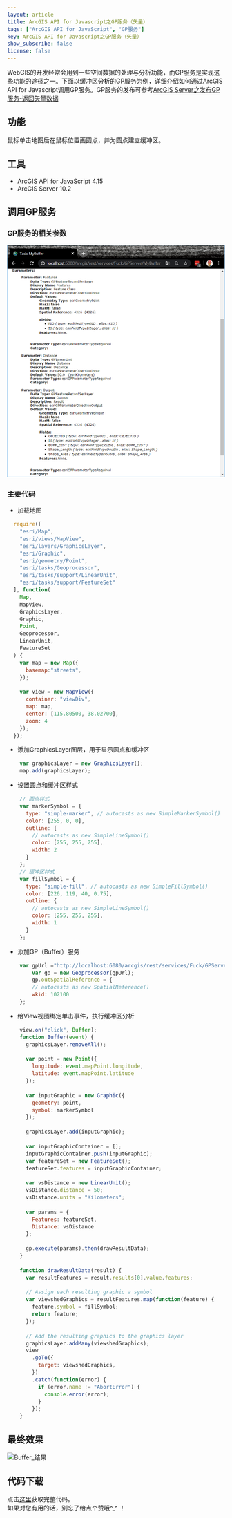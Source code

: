 ```yaml
---
layout: article
title: ArcGIS API for Javascript之GP服务（矢量）
tags: ["ArcGIS API for JavaScript", "GP服务"]
key: ArcGIS API for Javascript之GP服务（矢量）
show_subscribe: false
license: false
---
```

WebGIS的开发经常会用到一些空间数据的处理与分析功能，而GP服务是实现这些功能的途径之一。下面以缓冲区分析的GP服务为例，详细介绍如何通过ArcGIS API for Javascript调用GP服务。GP服务的发布可参考[ArcGIS Server之发布GP服务-返回矢量数据](https://blog.csdn.net/lovecarpenter/article/details/52496876)  
<!--more-->
## 功能  
鼠标单击地图后在鼠标位置画圆点，并为圆点建立缓冲区。
## 工具  
* ArcGIS API for JavaScript 4.15  
* ArcGIS Server 10.2


## 调用GP服务
### GP服务的相关参数
![GP_Buffer](\assets\images\ArcGIS-API-for-Javascript-GP-service-vector\GP-service-parameters.PNG)
### 主要代码
* 加载地图
```javascript
  require([
    "esri/Map",
    "esri/views/MapView",
    "esri/layers/GraphicsLayer",
    "esri/Graphic",
    "esri/geometry/Point",
    "esri/tasks/Geoprocessor",
    "esri/tasks/support/LinearUnit",
    "esri/tasks/support/FeatureSet"
  ], function(
    Map,
    MapView,
    GraphicsLayer,
    Graphic,
    Point,
    Geoprocessor,
    LinearUnit,
    FeatureSet
  ) {
    var map = new Map({
      basemap:"streets",
    });

    var view = new MapView({
      container: "viewDiv",
      map: map,
      center: [115.80500, 38.02700],
      zoom: 4
    });
  });
```
* 添加GraphicsLayer图层，用于显示圆点和缓冲区
```javascript
    var graphicsLayer = new GraphicsLayer();
    map.add(graphicsLayer);
```
* 设置圆点和缓冲区样式
```javascript
    // 圆点样式
    var markerSymbol = {
      type: "simple-marker", // autocasts as new SimpleMarkerSymbol()
      color: [255, 0, 0],
      outline: {
        // autocasts as new SimpleLineSymbol()
        color: [255, 255, 255],
        width: 2
      }
    };
    // 缓冲区样式
    var fillSymbol = {
      type: "simple-fill", // autocasts as new SimpleFillSymbol()
      color: [226, 119, 40, 0.75],
      outline: {
        // autocasts as new SimpleLineSymbol()
        color: [255, 255, 255],
        width: 1
      }
    };
```
* 添加GP（Buffer）服务
```javascript
    var gpUrl ="http://localhost:6080/arcgis/rest/services/Fuck/GPServer/MyBuffer";
        var gp = new Geoprocessor(gpUrl);
        gp.outSpatialReference = {
        // autocasts as new SpatialReference()
        wkid: 102100
    };
```
* 给View视图绑定单击事件，执行缓冲区分析
```javascript
    view.on("click", Buffer);
    function Buffer(event) {
      graphicsLayer.removeAll();

      var point = new Point({
        longitude: event.mapPoint.longitude,
        latitude: event.mapPoint.latitude
      });

      var inputGraphic = new Graphic({
        geometry: point,
        symbol: markerSymbol
      });

      graphicsLayer.add(inputGraphic);

      var inputGraphicContainer = [];
      inputGraphicContainer.push(inputGraphic);
      var featureSet = new FeatureSet();
      featureSet.features = inputGraphicContainer;

      var vsDistance = new LinearUnit();
      vsDistance.distance = 50;
      vsDistance.units = "Kilometers";

      var params = {
        Features: featureSet,
        Distance: vsDistance
      };

      gp.execute(params).then(drawResultData);
    }

    function drawResultData(result) {
      var resultFeatures = result.results[0].value.features;

      // Assign each resulting graphic a symbol
      var viewshedGraphics = resultFeatures.map(function(feature) {
        feature.symbol = fillSymbol;
        return feature;
      });

      // Add the resulting graphics to the graphics layer
      graphicsLayer.addMany(viewshedGraphics);
      view
        .goTo({
          target: viewshedGraphics,
        })
        .catch(function(error) {
          if (error.name != "AbortError") {
            console.error(error);
          }
        });
    }
```
## 最终效果
![Buffer_结果](\assets\images\ArcGIS-API-for-Javascript-GP-service-vector\Demo.gif)  
## 代码下载
点击[这里](https://github.com/zhengjie9510/ArcGIS-API-for-JavaScript)获取完整代码。  
如果对您有用的话，别忘了给点个赞哦^_^ ！
